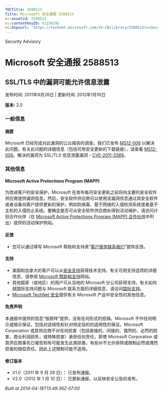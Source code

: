 ```yaml
---
TOCTitle: 2588513
Title: Microsoft 安全通报 2588513
ms:assetid: 2588513
ms:contentKeyID: 61236295
ms:mtpsurl: 'https://technet.microsoft.com/zh-CN/library/2588513(v=Security.10)'
---
```


Security Advisory

Microsoft 安全通报 2588513
==========================

SSL/TLS 中的漏洞可能允许信息泄露
--------------------------------

发布时间: 2011年9月26日 | 更新时间: 2012年1月10日

**版本:** 2.0

### 一般信息

#### 摘要

Microsoft 已经完成对此漏洞的公众报告的调查。我们已发布 [MS12-006](http://go.microsoft.com/fwlink/?linkid=232510) 以解决此问题。有关此问题的详细信息（包括可用安全更新的下载链接），请查看 [MS12-006](http://go.microsoft.com/fwlink/?linkid=232510)。解决的漏洞为 SSL/TLS 信息泄露漏洞 - [CVE-2011-3389](http://www.cve.mitre.org/cgi-bin/cvename.cgi?name=cve-2011-3389)。

### 其他信息

#### Microsoft Active Protections Program (MAPP)

为改进客户的安全保护，Microsoft 在发布每月安全更新之前将向主要的安全软件供应商提供漏洞信息。然后，安全软件供应商可以使用该漏洞信息通过其安全软件或者设备向客户提供更新的保护，例如防病毒、基于网络的入侵检测系统或者基于主机的入侵防止系统。要确定是否可从安全软件供应商处得到活动保护，请访问计划合作伙伴（在 [Microsoft Active Protections Program (MAPP) 合作伙伴](http://go.microsoft.com/fwlink/?linkid=215201)中列出）提供的活动保护网站。

#### 反馈

-   您可以通过填写 Microsoft 帮助和支持表“[客户服务联系我们](https://support.microsoft.com/common/survey.aspx?scid=sw;en;1257&showpage=1&ws=technet&sd=tech)”提供反馈。

#### 支持

-   美国和加拿大的客户可以从[安全支持](http://go.microsoft.com/fwlink/?linkid=21131)获得技术支持。有关可用支持选项的详细信息，请参阅 [Microsoft 帮助和支持](http://support.microsoft.com/)网站。
-   其他国家（或地区）的用户可从当地的 Microsoft 分公司获得支持。有关如何就国际支持问题与 Microsoft 联系方面的详细信息，请访问[国际支持](http://go.microsoft.com/fwlink/?linkid=21155)。
-   [Microsoft TechNet 安全](http://go.microsoft.com/fwlink/?linkid=21132)提供有关 Microsoft 产品中安全性的其他信息。

#### 免责声明

本通报中提供的信息“按原样”提供，没有任何形式的担保。Microsoft 不作任何明示或暗示保证，包括对适销性和针对特定目的的适用性的保证。Microsoft Corporation 或其供应商不对任何损害（包括直接的、间接的、偶然的、必然的损害，商业利润损失，或特殊损害）承担任何责任，即使 Microsoft Corporation 或其供应商事先已被告知有可能发生此类损害。有些州不允许排除或限制必然或偶然损害的赔偿责任，因此上述限制可能不适用。

#### 修订版本

-   V1.0（2011 年 9 月 26 日）： 已发布通报。
-   V2.0（2012 年 1 月 10 日）： 已更新通报，以反映安全公告的发布。

*Built at 2014-04-18T13:49:36Z-07:00*